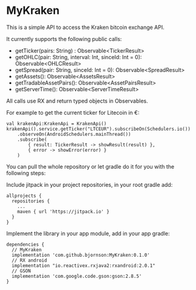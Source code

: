 # MyKraken

This is a simple API to access the Kraken bitcoin exchange API.

It currently supports the following public calls:

- getTicker(pairs: String) : Observable\<TickerResult\>
- getOHLC(pair: String, interval: Int, sinceId: Int = 0): Observable\<OHLCResult\>
- getSpread(pair: String, sinceId: Int = 0): Observable\<SpreadResult\>
- getAssets(): Observable\<AssetsResult\>
- getTradableAssetPairs(): Observable\<AssetPairsResult\>
- getServerTime(): Observable\<ServerTimeResult\>

All calls use RX and return typed objects in Observables.

For example to get the current ticker for Litecoin in €:

```
val krakenApi:KrakenApi = KrakenApi()
krakenApi().service.getTicker("LTCEUR").subscribeOn(Schedulers.io())
    .observeOn(AndroidSchedulers.mainThread())
    .subscribe(
        { result: TickerResult -> showResult(result) },
        { error -> showError(error) }
    )
```

You can pull the whole repository or let gradle do it for you with the following steps:

Include jitpack in your project repositories, in your root gradle add:
```
allprojects {
  repositories {
    ...
    maven { url 'https://jitpack.io' }
  }
}
```

Implement the library in your app module, add in your app gradle:
```
dependencies {
  // MyKraken
  implementation 'com.github.bjornson:MyKraken:0.1.0'
  // RX android
  implementation "io.reactivex.rxjava2:rxandroid:2.0.1"
  // GSON
  implementation 'com.google.code.gson:gson:2.8.5'
}
```
